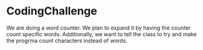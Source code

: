 # CodingChallenge
We are doing a word counter. We plan to expand it by having the counter count specific words. Additionally, we want to tell the class to try and make the progrma  count characters instead of words.

